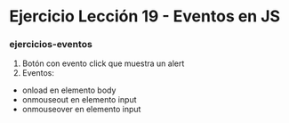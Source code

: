 # Ejercicio Lección 19 - Eventos en JS
### ejercicios-eventos 
 
1. Botón con evento click que muestra un alert 
2. Eventos:
  * onload en elemento body
  * onmouseout en elemento input
  * onmouseover en elemento input